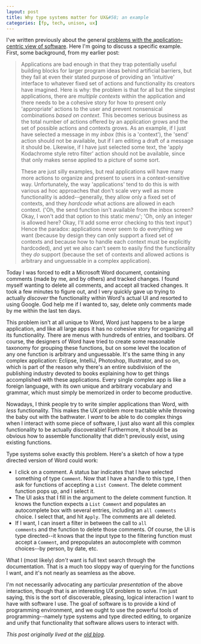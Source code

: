 ```yaml
---
layout: post
title: Why type systems matter for UX&#58; an example
categories: [fp, tech, unison, ux]
---
```


I've written previously about the general [problems with the application-centric view of software](/2013-05-22/future-of-software.html). Here I'm going to discuss a specific example. First, some background, from my earlier post:

> Applications are bad enough in that they trap potentially useful building blocks for larger program ideas behind artificial barriers, but they fail at even their stated purpose of providing an 'intuitive' interface to whatever fixed set of actions and functionality its creators have imagined. Here is why: the problem is that for all but the simplest applications, there are <em>multiple contexts</em> within the application and there needs to be a cohesive story for how to present only 'appropriate' actions to the user and prevent nonsensical combinations <em>based on context</em>. This becomes serious business as the total number of actions offered by an application grows and the set of possible actions and contexts grows. As an example, if I just have selected a message in my <em>inbox</em> (this is a 'context'), the 'send' action should not be available, but if I am editing a draft of a message it should be. Likewise, if I have just selected some text, the 'apply Kodachrome style retro filter' action should not be available, since that only makes sense applied to a picture of some sort.
>
> These are just silly examples, but real applications will have many more actions to organize and present to users in a context-sensitive way. Unfortunately, the way 'applications' tend to do this is with various ad hoc approaches that don't scale very well as more functionality is added--generally, they allow only a fixed set of contexts, and they <em>hardcode</em> what actions are allowed in each context. ('Oh, the send function isn't available from the inbox screen? Okay, I won't add that option to this static menu'; 'Oh, only an integer is allowed here? Okay, I'll add some error checking to this text input') Hence the paradox: applications never seem to do everything we want (because by design they can only support a fixed set of contexts and because how to handle each context must be explicitly hardcoded), and yet we also can't seem to easily find the functionality they <em>do</em> support (because the set of contexts and allowed actions is arbitrary and unguessable in a complex application).

Today I was forced to edit a Microsoft Word document, containing comments (made by me, and by others) and tracked changes. I found myself wanting to delete all comments, and accept all tracked changes. It took a few minutes to figure out, and I very quickly gave up trying to actually <em>discover</em> the functionality within Word's actual UI and resorted to using Google. God help me if I wanted to, say, delete only comments made by me within the last ten days.

This problem isn't at all unique to Word, Word just happens to be a large application, and like all large apps it has no cohesive story for organizing all its functionality. There are menus with hundreds of entries, and toolbars. Of course, the designers of Word have tried to create some reasonable taxonomy for grouping these functions, but on some level the location of any one function is arbitrary and unguessable. It's the same thing in any complex application: Eclipse, IntelliJ, Photoshop, Illustrator, and so on, which is part of the reason why there's an entire subdivision of the publishing industry devoted to books explaining how to get things accomplished with these applications. Every single complex app is like a foreign language, with its own unique and arbitrary vocabulary and grammar, which must simply be memorized in order to become productive.

Nowadays, I think people try to write simpler applications than Word, with <em>less</em> functionality. This makes the UX problem more tractable while throwing the baby out with the bathwater. I <em>want</em> to be able to do complex things when I interact with some piece of software, I just also want all this complex functionality to be actually discoverable! Furthermore, it should be as obvious how to assemble functionality that didn't previously exist, using existing functions.

Type systems solve exactly this problem. Here's a sketch of how a type directed version of Word could work:

* I click on a comment. A status bar indicates that I have selected something of type <code>Comment</code>. Now that I have a handle to this type, I then ask for functions of accepting a <code>List Comment</code>. The delete comment function pops up, and I select it.
* The UI asks that I fill in the argument to the delete comment function. It knows the function expects a <code>List Comment</code> and populates an autocomplete box with several entries, including an <code>all comments</code> choice. I select that, and hit <code>Apply</code>. The comments are all deleted.
* If I want, I can insert a filter in between the call to <code>all comments</code> and the function to delete those comments. Of course, the UI is type directed--it knows that the input type to the filtering function must accept a <code>Comment</code>, and prepopulates an autocomplete with common choices--by person, by date, etc.

What I (most likely) <em>don't</em> want is full text search through the documentation. That is a much too sloppy way of querying for the functions I want, and it's not nearly as seamless as the above.

I'm not necessarily advocating any particular <em>presentation</em> of the above interaction, though that is an interesting UX problem to solve. I'm just saying, this is the sort of discoverable, pleasing, logical interaction I want to have with software I use. The goal of software is to provide a kind of programming environment, and we ought to use the powerful tools of programming--namely type systems and type directed editing, to organize and unify that functionality that software allows users to interact with.

_This post originally lived at the [old blog](http://pchiusano.blogspot.com/2013/09/why-type-systems-matter-for-ux-example.html)._
